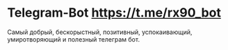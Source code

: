 # Telegram-Bot https://t.me/rx90_bot

Самый добрый, бескорыстный, позитивный, успокаивающий, умиротворяющий и полезный телеграм бот.
